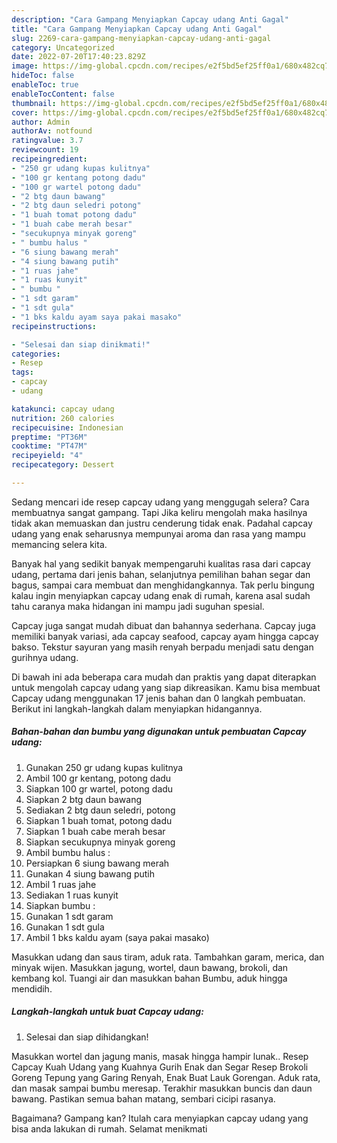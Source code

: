 ```yaml
---
description: "Cara Gampang Menyiapkan Capcay udang Anti Gagal"
title: "Cara Gampang Menyiapkan Capcay udang Anti Gagal"
slug: 2269-cara-gampang-menyiapkan-capcay-udang-anti-gagal
category: Uncategorized
date: 2022-07-20T17:40:23.829Z
image: https://img-global.cpcdn.com/recipes/e2f5bd5ef25ff0a1/680x482cq70/capcay-udang-foto-resep-utama.jpg
hideToc: false
enableToc: true
enableTocContent: false
thumbnail: https://img-global.cpcdn.com/recipes/e2f5bd5ef25ff0a1/680x482cq70/capcay-udang-foto-resep-utama.jpg
cover: https://img-global.cpcdn.com/recipes/e2f5bd5ef25ff0a1/680x482cq70/capcay-udang-foto-resep-utama.jpg
author: Admin
authorAv: notfound
ratingvalue: 3.7
reviewcount: 19
recipeingredient:
- "250 gr udang kupas kulitnya"
- "100 gr kentang potong dadu"
- "100 gr wartel potong dadu"
- "2 btg daun bawang"
- "2 btg daun seledri potong"
- "1 buah tomat potong dadu"
- "1 buah cabe merah besar"
- "secukupnya minyak goreng"
- " bumbu halus "
- "6 siung bawang merah"
- "4 siung bawang putih"
- "1 ruas jahe"
- "1 ruas kunyit"
- " bumbu "
- "1 sdt garam"
- "1 sdt gula"
- "1 bks kaldu ayam saya pakai masako"
recipeinstructions:

- "Selesai dan siap dinikmati!"
categories:
- Resep
tags:
- capcay
- udang

katakunci: capcay udang 
nutrition: 260 calories
recipecuisine: Indonesian
preptime: "PT36M"
cooktime: "PT47M"
recipeyield: "4"
recipecategory: Dessert

---
```



Sedang mencari ide resep capcay udang yang menggugah selera? Cara membuatnya sangat gampang. Tapi Jika keliru mengolah maka hasilnya tidak akan memuaskan dan justru cenderung tidak enak. Padahal capcay udang yang enak seharusnya mempunyai aroma dan rasa yang mampu memancing selera kita.


Banyak hal yang sedikit banyak mempengaruhi kualitas rasa dari capcay udang, pertama dari jenis bahan, selanjutnya pemilihan bahan segar dan bagus, sampai cara membuat dan menghidangkannya. Tak perlu bingung kalau ingin menyiapkan capcay udang enak di rumah, karena asal sudah tahu caranya maka hidangan ini mampu jadi suguhan spesial.

Capcay juga sangat mudah dibuat dan bahannya sederhana. Capcay juga memiliki banyak variasi, ada capcay seafood, capcay ayam hingga capcay bakso. Tekstur sayuran yang masih renyah berpadu menjadi satu dengan gurihnya udang.


Di bawah ini ada beberapa cara mudah dan praktis yang dapat diterapkan untuk mengolah capcay udang yang siap dikreasikan. Kamu bisa membuat Capcay udang menggunakan 17 jenis bahan dan 0 langkah pembuatan. Berikut ini langkah-langkah dalam menyiapkan hidangannya.

<!--inarticleads1-->

##### Bahan-bahan dan bumbu yang digunakan untuk pembuatan Capcay udang:

1. Gunakan 250 gr udang kupas kulitnya
1. Ambil 100 gr kentang, potong dadu
1. Siapkan 100 gr wartel, potong dadu
1. Siapkan 2 btg daun bawang
1. Sediakan 2 btg daun seledri, potong
1. Siapkan 1 buah tomat, potong dadu
1. Siapkan 1 buah cabe merah besar
1. Siapkan secukupnya minyak goreng
1. Ambil  bumbu halus :
1. Persiapkan 6 siung bawang merah
1. Gunakan 4 siung bawang putih
1. Ambil 1 ruas jahe
1. Sediakan 1 ruas kunyit
1. Siapkan  bumbu :
1. Gunakan 1 sdt garam
1. Gunakan 1 sdt gula
1. Ambil 1 bks kaldu ayam (saya pakai masako)


Masukkan udang dan saus tiram, aduk rata. Tambahkan garam, merica, dan minyak wijen. Masukkan jagung, wortel, daun bawang, brokoli, dan kembang kol. Tuangi air dan masukkan bahan Bumbu, aduk hingga mendidih. 

<!--inarticleads2-->

##### Langkah-langkah untuk buat Capcay udang:


1. Selesai dan siap dihidangkan!

Masukkan wortel dan jagung manis, masak hingga hampir lunak.. Resep Capcay Kuah Udang yang Kuahnya Gurih Enak dan Segar Resep Brokoli Goreng Tepung yang Garing Renyah, Enak Buat Lauk Gorengan. Aduk rata, dan masak sampai bumbu meresap. Terakhir masukkan buncis dan daun bawang. Pastikan semua bahan matang, sembari cicipi rasanya. 

Bagaimana? Gampang kan? Itulah cara menyiapkan capcay udang yang bisa anda lakukan di rumah. Selamat menikmati
